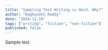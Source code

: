 ```yaml
---
title: "Sampling Test Writing is Hard. Why?"
author: "Raghunath Reddy"
date: "2024-11-19"
tags: ["writing", "fiction", "non-fiction"]
published: false
---
```


Sample test